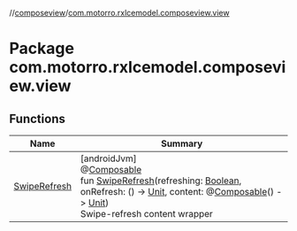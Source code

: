 //[composeview](../../index.md)/[com.motorro.rxlcemodel.composeview.view](index.md)

# Package com.motorro.rxlcemodel.composeview.view

## Functions

| Name | Summary |
|---|---|
| [SwipeRefresh](-swipe-refresh.md) | [androidJvm]<br>@[Composable](https://developer.android.com/reference/kotlin/androidx/compose/runtime/Composable.html)<br>fun [SwipeRefresh](-swipe-refresh.md)(refreshing: [Boolean](https://kotlinlang.org/api/latest/jvm/stdlib/kotlin/-boolean/index.html), onRefresh: () -&gt; [Unit](https://kotlinlang.org/api/latest/jvm/stdlib/kotlin/-unit/index.html), content: @[Composable](https://developer.android.com/reference/kotlin/androidx/compose/runtime/Composable.html)() -&gt; [Unit](https://kotlinlang.org/api/latest/jvm/stdlib/kotlin/-unit/index.html))<br>Swipe-refresh content wrapper |
